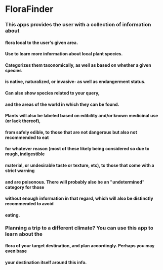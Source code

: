 # FloraFinder
### This apps provides the user with a collection of information about
#### flora local to the user's given area. 
#### Use to learn more information about local plant species.
#### Categorizes them taxonomically, as well as based on whether a given species
#### is native, naturalized, or invasive- as well as endangerment status.
#### Can also show species related to your query, 
#### and the areas of the world in which they can be found.
#### Plants will also be labeled based on edibility and/or known medicinal use (or lack thereof),
#### from safely edible, to those that are not dangerous but also not recommended to eat 
#### for whatever reason (most of these likely being considered so due to rough, indigestible 
#### material, or undesirable taste or texture, etc), to those that come with a strict warning
#### and are poisonous. There will probably also be an "undetermined" category for those
#### without enough information in that regard, which will also be distinctly recommended to avoid
#### eating. 
### Planning a trip to a different climate? You can use this app to learn about the
#### flora of your target destination, and plan accordingly. Perhaps you may even base
#### your destination itself around this info. 
